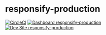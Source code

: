 # responsify-production

[![CircleCI](https://circleci.com/gh/michael-responsify/responsify-production.svg?style=shield)](https://circleci.com/gh/michael-responsify/responsify-production)
[![Dashboard responsify-production](https://img.shields.io/badge/dashboard-responsify_production-yellow.svg)](https://dashboard.pantheon.io/sites/0db880fa-1eef-4364-8223-b2082a2d13e2#dev/code)
[![Dev Site responsify-production](https://img.shields.io/badge/site-responsify_production-blue.svg)](http://dev-responsify-production.pantheonsite.io/)